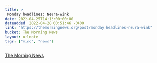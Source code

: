 ```yaml
---
title: > 
 Monday headlines: Neura-wink
date: 2022-04-25T14:12:00+00:00
dateadded: 2022-04-28 00:51:46 -0400
link: "https://themorningnews.org/post/monday-headlines-neura-wink"
bucket: The Morning News
layout: urlnote
tags: ["misc", "news"]
--- 
```


 
  
    
    
    


 <!-- end excerpt --> 
<div class='bucket'><a class='internal-link' href='/buckets/the-morning-news'>The Morning News</a></div> 
